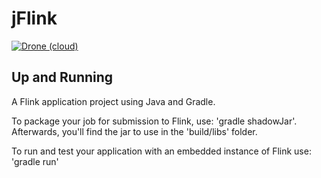 # jFlink
[![Drone (cloud)](https://img.shields.io/drone/build/1995parham/jflink.svg?style=flat-square)](https://cloud.drone.io/1995parham/jflink)

## Up and Running
A Flink application project using Java and Gradle.

To package your job for submission to Flink, use: 'gradle shadowJar'. Afterwards, you'll find the
jar to use in the 'build/libs' folder.

To run and test your application with an embedded instance of Flink use: 'gradle run'
